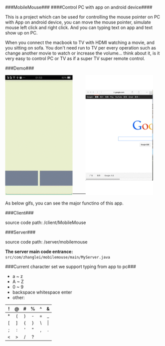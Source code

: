 ###MobileMouse###
####Control PC with app on android device####

This is a project which can be used for controlling the mouse pointer on PC with App on android device, you can move the mouse pointer, simulate mouse left click and right click. And you can typing text on app and text show up on PC.  

When you connect the macbook to TV with HDMI watching a movie, and you sitting on sofa. You don't need run to TV per every operation such as change another movie to watch or increase the volume... think about it, is it very easy to control PC or TV as if a super TV super remote control.  

###Demo###

![](gif/client.gif)———![server demo](gif/server.gif)  

As below gifs, you can see the major functino of this app.    

###Client###

source code path: /client/MobileMouse

###Server###

source code path: /server/mobilemouse 
 
**The server main code entrance:** `src/com/zhanglei/mobilemouse/main/MyServer.java`  


###Current character set we support typing from app to pc###

* a ~ z
* A ~ Z
* 0 ~ 9
* backspace whitespace enter
* other: 

| ! | @ | # | % | ^ | & |
|:-:|:-:|:-:|:-:|:-:|:-:|
| * | ( | ) | - | = | _ |
| [ | ] | { | } | \ | \| |
| ; | : | ' | " | , | . |
| < | > | / | ? |